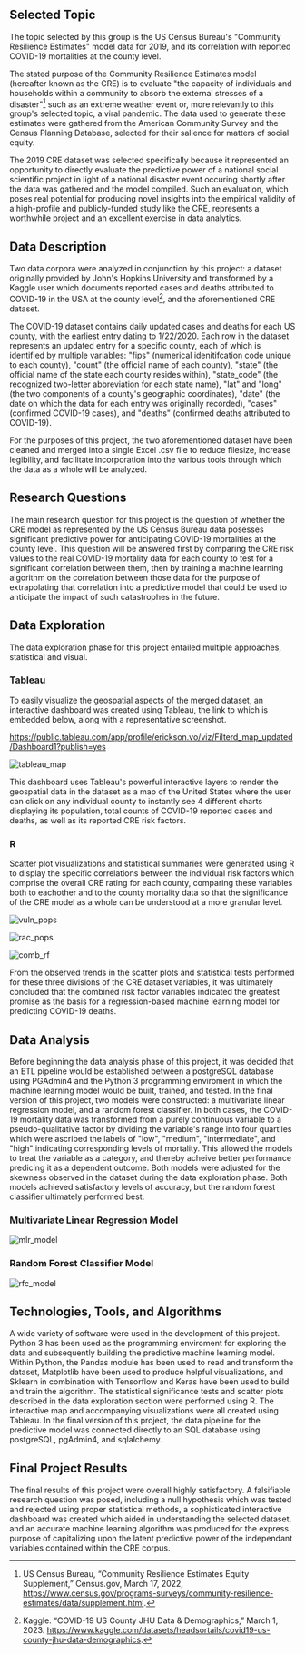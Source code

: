 

## Selected Topic
The topic selected by this group is the US Census Bureau's "Community Resilience Estimates" model data for 2019, and its correlation with reported COVID-19 mortalities at the county level.  

The stated purpose of the Community Resilience Estimates model (hereafter known as the CRE) is to evaluate "the capacity of individuals and households within a community to absorb the external stresses of a disaster"[^1] such as an extreme weather event or, more relevantly to this group's selected topic, a viral pandemic.  The data used to generate these estimates were gathered from the American Community Survey and the Census Planning Database, selected for their salience for matters of social equity.

The 2019 CRE dataset was selected specifically because it represented an opportunity to directly evaluate the predictive power of a national social scientific project in light of a national disaster event occuring shortly after the data was gathered and the model compiled.  Such an evaluation, which poses real potential for producing novel insights into the empirical validity of a high-profile and publicly-funded study like the CRE, represents a worthwhile project and an excellent exercise in data analytics.

## Data Description
Two data corpora were analyzed in conjunction by this project:  a dataset originally provided by John's Hopkins University and transformed by a Kaggle user which documents reported cases and deaths attributed to COVID-19 in the USA at the county level[^2], and the aforementioned CRE dataset.  

The COVID-19 dataset contains daily updated cases and deaths for each US county, with the earliest entry dating to 1/22/2020.  Each row in the dataset represents an updated entry for a specific county, each of which is identified by multiple variables: "fips" (numerical idenitifcation code unique to each county), "count" (the official name of each county), "state" (the official name of the state each county resides within), "state_code" (the recognized two-letter abbreviation for each state name), "lat" and "long" (the two components of a county's geographic coordinates), "date" (the date on which the data for each entry was originally recorded), "cases" (confirmed COVID-19 cases), and "deaths" (confirmed deaths attributed to COVID-19).

For the purposes of this project, the two aforementioned dataset have been cleaned and merged into a single Excel .csv file to reduce filesize, increase legibility, and facilitate incorporation into the various tools through which the data as a whole will be analyzed.   

## Research Questions
The main research question for this project is the question of whether the CRE model as represented by the US Census Bureau data posesses significant predictive power for anticipating COVID-19 mortalities at the county level.  This question will be answered first by comparing the CRE risk values to the real COVID-19 mortality data for each county to test for a significant correlation between them, then by training a machine learning algorithm on the correlation between those data for the purpose of extrapolating that correlation into a predictive model that could be used to anticipate the impact of such catastrophes in the future.  

## Data Exploration 
The data exploration phase for this project entailed multiple approaches, statistical and visual.  

### Tableau
To easily visualize the geospatial aspects of the merged dataset, an interactive dashboard was created using Tableau, the link to which is embedded below, along with a representative screenshot.

https://public.tableau.com/app/profile/erickson.vo/viz/Filterd_map_updated/Dashboard1?publish=yes

 ![tableau_map](https://github.com/raksnotes/Final-Capstone-/blob/Alexander/AM_Segment%203/Images/tableau_map.png)

 This dashboard uses Tableau's powerful interactive layers to render the geospatial data in the dataset as a map of the United States where the user can click on any individual county to instantly see 4 different charts displaying its population, total counts of COVID-19 reported cases and deaths, as well as its reported CRE risk factors.

 ### R
Scatter plot visualizations and statistical summaries were generated using R to display the specific correlations between the individual risk factors which comprise the overall CRE rating for each county, comparing these variables both to eachother and to the county mortality data so that the significance of the CRE model as a whole can be understood at a more granular level.  

 ![vuln_pops](https://github.com/raksnotes/Final-Capstone-/blob/Alexander/AM_Segment%203/Images/vuln_pops.png)
 
 ![rac_pops](https://github.com/raksnotes/Final-Capstone-/blob/Alexander/AM_Segment%203/Images/rac_pops.png)
 
 ![comb_rf](https://github.com/raksnotes/Final-Capstone-/blob/Alexander/AM_Segment%203/Images/comb_rf.png)

From the observed trends in the scatter plots and statistical tests performed for these three divisions of the CRE dataset variables, it was ultimately concluded that the combined risk factor variables indicated the greatest promise as the basis for a regression-based machine learning model for predicting COVID-19 deaths.  

## Data Analysis
Before beginning the data analysis phase of this project, it was decided that an ETL pipeline would be established between a postgreSQL database using PGAdmin4 and the Python 3 programming enviroment in which the machine learning model would be built, trained, and tested.  In the final version  of this project, two models were constructed: a multivariate linear regression model, and a random forest classifier.  In both cases, the COVID-19 mortality data was transformed from a purely continuous variable to a pseudo-qualitative factor by dividing the variable's range into four quartiles which were ascribed the labels of "low", "medium", "intermediate", and "high" indicating corresponding levels of mortality.  This allowed the models to treat the variable as a category, and thereby acheive better performance predicing it as a dependent outcome.  Both models were adjusted for the skewness observed in the dataset during the data exploration phase.  Both models achieved satisfactory levels of accuracy, but the random forest classifier ultimately performed best.  

### Multivariate Linear Regression Model
 ![mlr_model](https://github.com/raksnotes/Final-Capstone-/blob/Alexander/AM_Segment%203/Images/mlr_model.png)

### Random Forest Classifier Model
 ![rfc_model](https://github.com/raksnotes/Final-Capstone-/blob/Alexander/AM_Segment%203/Images/rfc_model.png)


## Technologies, Tools, and Algorithms
A wide variety of software were used in the development of this project.  Python 3 has been used as the programming enviroment for exploring the data and subsequently building the predictive machine learning model.  Within Python, the Pandas module has been used to read and transform the dataset, Matplotlib have been used to produce helpful visualizations, and Sklearn in combination with Tensorflow and Keras have been used to build and train the algorithm.  The statistical significance tests and scatter plots described in the data exploration section were performed using R.  The interactive map and accompanying visualizations were all created using Tableau.  In the final version of this project, the data pipeline for the predictive model was connected directly to an SQL database using postgreSQL, pgAdmin4, and sqlalchemy.         
  

## Final Project Results
The final results of this project were overall highly satisfactory.  A falsifiable research question was posed, including a null hypothesis which was tested and rejected using proper statistical methods, a sophisticated interactive dashboard was created which aided in understanding the selected dataset, and an accurate machine learning algorithm was produced for the express purpose of capitalizing upon the latent predictive power of the independant variables contained within the CRE corpus.  



[^1]: US Census Bureau, “Community Resilience Estimates Equity Supplement,” Census.gov, March 17, 2022, https://www.census.gov/programs-surveys/community-resilience-estimates/data/supplement.html.
[^2]: Kaggle. “COVID-19 US County JHU Data & Demographics,” March 1, 2023. https://www.kaggle.com/datasets/headsortails/covid19-us-county-jhu-data-demographics.









